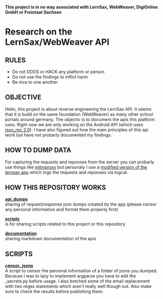 **This project is in no way associated with LernSax, WebWeaver, DigiOnline GmbH or Freistaat Sachsen**

# Research on the LernSax/WebWeaver API

## RULES
- Do not DDOS or HACK any platform or person
- Do not use the findings to inflict harm
- Be nice to one another

## OBJECTIVE
Hello, this project is about reverse engineering the LernSax API. It seems that it is build on the same foundation (WebWeaver) as many other school portals around germany. The objectiv is to document the apis this platform uses. Right now we are only working on the Android API (which uses [json_rpc 2.0](https://www.jsonrpc.org/specification)). I have also figured out how the main principles of this api work but have not probarly documented my findings. 


## HOW TO DUMP DATA
For capturing the requests and reponses from the server you can probarly use things like [mitmproxy](https://mitmproxy.org/) but personaly I use a [modified version of the lernsax app](https://github.com/TKFRvisionOfficial/lernsax-webweaver-iglogger) which logs the requests and reponses via logcat.


## HOW THIS REPOSITORY WORKS
**[api_dumps](/api_dumps)**<br>
sharing of request/response json dumps created by the app (please censor any personal information and format them properly first)

**[scripts](/scripts)**<br>
is for sharing scripts related to this project or this repository

**[documentation](/documentation)**<br>
sharing markdown documentation of the apis


## SCRIPTS
**[censor_jsons](/scripts/censorjsons)**<br>
A script to censor the personal information of a folder of jsons you dumped. Because I was to lazy to implement argparse you have to edit the _secrets.py before usage. I also botched some of the email replacement with two regex statements which aren't really well though out. Also make sure to check the results before publishing them.
